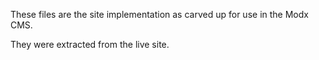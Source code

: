 These files are the site implementation as carved up for use in the Modx CMS.

They were extracted from the live site.
